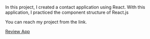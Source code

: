 In this project, I created a contact application using React. With this application, I practiced the component structure of React.js

You can reach my project from the link. <br/>

<a href="https://dinckirikkol-reviews-app.netlify.app">Review App</a>
